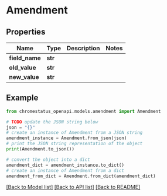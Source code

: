 # Amendment


## Properties

Name | Type | Description | Notes
------------ | ------------- | ------------- | -------------
**field_name** | **str** |  | 
**old_value** | **str** |  | 
**new_value** | **str** |  | 

## Example

```python
from chromestatus_openapi.models.amendment import Amendment

# TODO update the JSON string below
json = "{}"
# create an instance of Amendment from a JSON string
amendment_instance = Amendment.from_json(json)
# print the JSON string representation of the object
print(Amendment.to_json())

# convert the object into a dict
amendment_dict = amendment_instance.to_dict()
# create an instance of Amendment from a dict
amendment_from_dict = Amendment.from_dict(amendment_dict)
```
[[Back to Model list]](../README.md#documentation-for-models) [[Back to API list]](../README.md#documentation-for-api-endpoints) [[Back to README]](../README.md)


